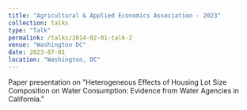 ```yaml
---
title: "Agricultural & Applied Economics Association - 2023"
collection: talks
type: "Talk"
permalink: /talks/2014-02-01-talk-2
venue: "Washington DC"
date: 2023-07-01
location: "Washington, DC"
---
```


Paper presentation on "Heterogeneous Effects of Housing Lot Size Composition on Water Consumption: Evidence from Water Agencies in California."
